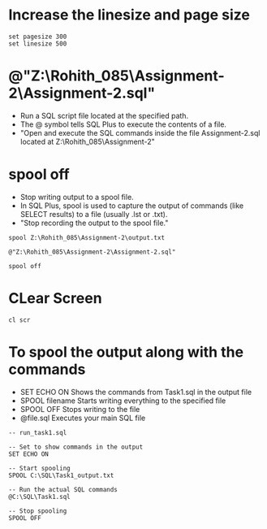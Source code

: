 # Increase the linesize and page size

```
set pagesize 300
set linesize 500
```

# @"Z:\Rohith_085\Assignment-2\Assignment-2.sql"

- Run a SQL script file located at the specified path.
- The @ symbol tells SQL Plus to execute the contents of a file.
- "Open and execute the SQL commands inside the file Assignment-2.sql located at Z:\Rohith_085\Assignment-2\"

# spool off

- Stop writing output to a spool file.
- In SQL Plus, spool is used to capture the output of commands (like SELECT results) to a file (usually .lst or .txt).
- "Stop recording the output to the spool file."

```
spool Z:\Rohith_085\Assignment-2\output.txt

@"Z:\Rohith_085\Assignment-2\Assignment-2.sql"

spool off

```

# CLear Screen

```
cl scr
```

# To spool the output along with the commands

- SET ECHO ON Shows the commands from Task1.sql in the output file
- SPOOL filename Starts writing everything to the specified file
- SPOOL OFF Stops writing to the file
- @file.sql Executes your main SQL file

```
-- run_task1.sql

-- Set to show commands in the output
SET ECHO ON

-- Start spooling
SPOOL C:\SQL\Task1_output.txt

-- Run the actual SQL commands
@C:\SQL\Task1.sql

-- Stop spooling
SPOOL OFF

```
